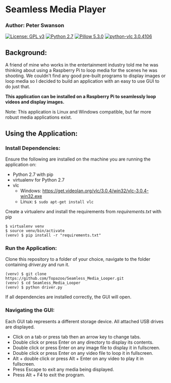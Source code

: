 # Seamless Media Player
### Author: Peter Swanson
[![License: GPL v3](https://img.shields.io/badge/License-GPL%20v3-blue.svg)](https://www.gnu.org/licenses/gpl-3.0)
[![Python 2.7](https://img.shields.io/badge/Python-2.7-brightgreen.svg)](https://www.python.org/downloads/release/python-2714/)
[![Pillow 5.3.0](https://img.shields.io/badge/Pillow-5.3.0-brightgreen.svg)](https://pypi.org/project/Pillow/5.3.0/)
[![python-vlc 3.0.4106](https://img.shields.io/badge/python–vlc-3.0.4106-brightgreen.svg)](https://pypi.org/project/python-vlc/3.0.4106/)

## Background:
A friend of mine who works in the entertainment industry told me he was thinking
about using a Raspberry Pi to loop media for the scenes he was shooting. We couldn't find
any good pre-built programs to display images or loop media so I decided to build an 
application with an easy to use GUI to do just that. 

<b>This application can be installed on a Raspberry Pi to seamlessly loop videos and display images.</b>

Note: This application is Linux and Windows compatible, but far more robust media applications exist.

## Using the Application:
### Install Dependencies:
Ensure the following are installed on the machine you are running the application on:
- Python 2.7 with pip
- virtualenv for Python 2.7
- vlc
    - Windows: https://get.videolan.org/vlc/3.0.4/win32/vlc-3.0.4-win32.exe
    - Linux: ``` $ sudo apt-get install vlc ```

Create a virtualenv and install the requirements from <i>requirements.txt</i> with pip
```
$ virtualenv venv
$ source venv/bin/activate
(venv) $ pip install -r "requirements.txt"
``` 
### Run the Application:
Clone this repository to a folder of your choice, navigate to the folder containing
<i>driver.py</i> and run it.
```
(venv) $ git clone https://github.com/Topazoo/Seamless_Media_Looper.git
(venv) $ cd Seamless_Media_Looper
(venv) $ python driver.py
```
If all dependencies are installed correctly, the GUI will open.

### Navigating the GUI: 
Each GUI tab represents a different storage device. All attached USB drives are
displayed.
- Click on a tab or press tab then an arrow key to change tabs. 
- Double click or press Enter on any directory to display its contents.
- Double click or press Enter on any image file to display it in fullscreen.
- Double click or press Enter on any video file to loop it in fullscreen.
- Alt + double click or press Alt + Enter on any video to play it in fullscreen. 
- Press Escape to exit any media being displayed.
- Press Alt + F4 to exit the program.
